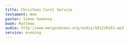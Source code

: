 ```yaml
---
title: Christmas Carol Service
testament: New
pastor: Simon Sweeney
book: Matthew 
audio: http://www.mecgoodnews.org/audio/181220162.mp3
service: evening
---
```

